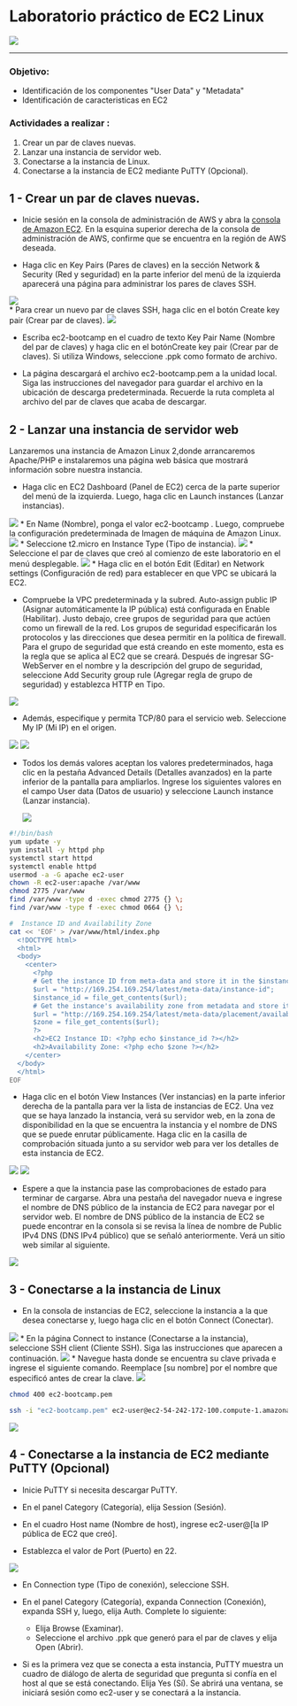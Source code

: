 # Laboratorio práctico de EC2 Linux

<img src="img/lab01.png">

<br>

---
### Objetivo: 
* Identificación de los componentes "User Data" y "Metadata"
* Identificación de caracteristicas en EC2

### Actividades a realizar :

1. Crear un par de claves nuevas.
2. Lanzar una instancia de servidor web.
3. Conectarse a la instancia de Linux.
4. Conectarse a la instancia de EC2 mediante PuTTY (Opcional).



## 1 - Crear un par de claves nuevas.

* Inicie sesión en la consola de administración de AWS y abra la  [consola de Amazon EC2](https://console.aws.amazon.com/ec2). En la esquina superior derecha de la consola de administración de AWS, confirme que se encuentra en la región de AWS deseada.

* Haga clic en Key Pairs (Pares de claves) en la sección Network & Security (Red y seguridad) en la parte inferior del menú de la izquierda aparecerá una página para administrar los pares de claves SSH.

<img src="img/key-pars.png">

<br>
* Para crear un nuevo par de claves SSH, haga clic en el botón Create key pair (Crear par de claves).
<img src="img/new-key.png">
<br>

* Escriba ec2-bootcamp en el cuadro de texto Key Pair Name (Nombre del par de claves) y haga clic en el botónCreate key pair (Crear par de claves). Si utiliza Windows, seleccione .ppk como formato de archivo.

* La página descargará el archivo ec2-bootcamp.pem a la unidad local. Siga las instrucciones del navegador para guardar el archivo en la ubicación de descarga predeterminada. Recuerde la ruta completa al archivo del par de claves que acaba de descargar.

## 2 - Lanzar una instancia de servidor web
Lanzaremos una instancia de Amazon Linux 2,donde arrancaremos Apache/PHP e instalaremos una página web básica que mostrará información sobre nuestra instancia.

* Haga clic en EC2 Dashboard (Panel de EC2) cerca de la parte superior del menú de la izquierda. Luego, haga clic en Launch instances (Lanzar instancias).
<img src="img/01.png">
* En Name (Nombre), ponga el valor ec2-bootcamp . Luego, compruebe la configuración predeterminada de Imagen de máquina de Amazon Linux.
  <img src="img/02.png">
* Seleccione t2.micro en Instance Type (Tipo de instancia).
  <img src="img/03.png">
* Seleccione el par de claves que creó al comienzo de este laboratorio en el menú desplegable.
  <img src="img/04.png">
* Haga clic en el botón Edit (Editar) en Network settings (Configuración de red) para establecer en que VPC se ubicará la EC2.

* Compruebe la VPC predeterminada y la subred. Auto-assign public IP (Asignar automáticamente la IP pública) está configurada en Enable (Habilitar). Justo debajo, cree grupos de seguridad para que actúen como un firewall de la red. Los grupos de seguridad especificarán los protocolos y las direcciones que desea permitir en la política de firewall. Para el grupo de seguridad que está creando en este momento, esta es la regla que se aplica al EC2 que se creará. Después de ingresar SG-WebServer en el nombre y la descripción del grupo de seguridad, seleccione Add Security group rule (Agregar regla de grupo de seguridad) y establezca HTTP en Tipo.

<img src="img/05.png">

* Además, especifique y permita TCP/80 para el servicio web. Seleccione My IP (Mi IP) en el origen.

<img src="img/06.png">

 <img src="img/07.png">

* Todos los demás valores aceptan los valores predeterminados, haga clic en la pestaña Advanced Details (Detalles avanzados) en la parte inferior de la pantalla para ampliarlos. Ingrese los siguientes valores en el campo User data (Datos de usuario) y seleccione Launch instance (Lanzar instancia).
  
   <img src="img/08.png">
 
```bash
#!/bin/bash
yum update -y
yum install -y httpd php
systemctl start httpd
systemctl enable httpd
usermod -a -G apache ec2-user
chown -R ec2-user:apache /var/www
chmod 2775 /var/www
find /var/www -type d -exec chmod 2775 {} \;
find /var/www -type f -exec chmod 0664 {} \;

#  Instance ID and Availability Zone
cat << 'EOF' > /var/www/html/index.php
  <!DOCTYPE html>
  <html>
  <body>
    <center>
      <?php
      # Get the instance ID from meta-data and store it in the $instance_id variable
      $url = "http://169.254.169.254/latest/meta-data/instance-id";
      $instance_id = file_get_contents($url);
      # Get the instance's availability zone from metadata and store it in the $zone variable
      $url = "http://169.254.169.254/latest/meta-data/placement/availability-zone";
      $zone = file_get_contents($url);
      ?>
      <h2>EC2 Instance ID: <?php echo $instance_id ?></h2>
      <h2>Availability Zone: <?php echo $zone ?></h2>
    </center>
  </body>
  </html>
EOF
```

* Haga clic en el botón View Instances (Ver instancias) en la parte inferior derecha de la pantalla para ver la lista de instancias de EC2. Una vez que se haya lanzado la instancia, verá su servidor web, en la zona de disponibilidad en la que se encuentra la instancia y el nombre de DNS que se puede enrutar públicamente. Haga clic en la casilla de comprobación situada junto a su servidor web para ver los detalles de esta instancia de EC2.

<img src="img/09.png">

<img src="img/10.png">

* Espere a que la instancia pase las comprobaciones de estado para terminar de cargarse. Abra una pestaña del navegador nueva e ingrese el nombre de DNS público de la instancia de EC2 para navegar por el servidor web. El nombre de DNS público de la instancia de EC2 se puede encontrar en la consola si se revisa la línea de nombre de Public IPv4 DNS (DNS IPv4 público) que se señaló anteriormente. Verá un sitio web similar al siguiente.
  
<img src="img/11.png">


## 3 - Conectarse a la instancia de Linux
* En la consola de instancias de EC2, seleccione la instancia a la que desea conectarse y, luego haga clic en el botón Connect (Conectar).
<img src="img/12.png">
* En la página Connect to instance (Conectarse a la instancia), seleccione SSH client (Cliente SSH). Siga las instrucciones que aparecen a continuación.
<img src="img/13.png">
* Navegue hasta donde se encuentra su clave privada e ingrese el siguiente comando. Reemplace [su nombre] por el nombre que especificó antes de crear la clave.
<img src="img/14.png">

```bash
chmod 400 ec2-bootcamp.pem
```

```bash
ssh -i "ec2-bootcamp.pem" ec2-user@ec2-54-242-172-100.compute-1.amazonaws.com
```

<img src="img/15.png">

## 4 - Conectarse a la instancia de EC2 mediante PuTTY (Opcional)

* Inicie PuTTY si necesita descargar PuTTY.

* En el panel Category (Categoría), elija Session (Sesión).

* En el cuadro Host name (Nombre de host), ingrese ec2-user@[la IP pública de EC2 que creó].

* Establezca el valor de Port (Puerto) en 22.

<img src="img/16.png"> 

* En Connection type (Tipo de conexión), seleccione SSH. 

* En el panel Category (Categoría), expanda Connection (Conexión), expanda SSH y, luego, elija Auth. Complete lo siguiente:

   - Elija Browse (Examinar).
   - Seleccione el archivo .ppk que generó para el par de claves y elija Open (Abrir).

* Si es la primera vez que se conecta a esta instancia, PuTTY muestra un cuadro de diálogo de alerta de seguridad que pregunta si confía en el host al que se está conectando. Elija Yes (Sí). Se abrirá una ventana, se iniciará sesión como ec2-user y se conectará a la instancia.
